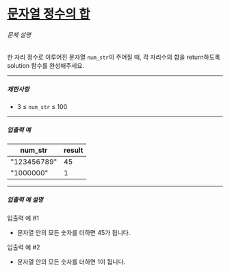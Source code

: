 # [문자열 정수의 합](https://school.programmers.co.kr/learn/courses/30/lessons/181849)


###### 문제 설명


한 자리 정수로 이루어진 문자열 `num_str`이 주어질 때, 각 자리수의 합을 return하도록 solution 함수를 완성해주세요.




---


##### 제한사항


* 3 ≤ `num_str` ≤ 100




---


##### 입출력 예




| num\_str | result |
| --- | --- |
| "123456789" | 45 |
| "1000000" | 1 |




---


##### 입출력 예 설명


입출력 예 \#1


* 문자열 안의 모든 숫자를 더하면 45가 됩니다.


입출력 예 \#2


* 문자열 안의 모든 숫자를 더하면 1이 됩니다.



